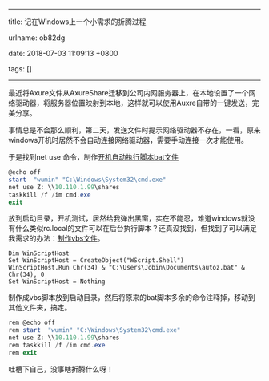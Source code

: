 
---

title: 记在Windows上一个小需求的折腾过程

urlname: ob82dg

date: 2018-07-03 11:09:13 +0800

tags: []

---

最近将Axure文件从AxureShare迁移到公司内网服务器上，在本地设置了一个网络驱动器，将服务器位置映射到本地，这样就可以使用Auxre自带的一键发送，完美分享。

事情总是不会那么顺利，第二天，发送文件时提示网络驱动器不存在，一看，原来windows开机时居然不会自动连接网络驱动器，需要手动连接一次才能使用。

于是找到net use 命令，制作[开机自动执行脚本bat文件](https://blog.csdn.net/csdnliuxin123524/article/details/78949803)

```powershell
@echo off
start  "wumin" "C:\Windows\System32\cmd.exe" 
net use Z: \\10.110.1.99\shares
taskkill /f /im cmd.exe
exit
```

放到启动目录，开机测试，居然给我弹出黑窗，实在不能忍，难道windows就没有什么类似rc.local的文件可以在后台执行脚本？还真没找到，但找到了可以满足我需求的办法：[制作vbs文件](https://serverfault.com/questions/9038/run-a-bat-file-in-a-scheduled-task-without-a-window/9042)。

```vbscript
Dim WinScriptHost
Set WinScriptHost = CreateObject("WScript.Shell")
WinScriptHost.Run Chr(34) & "C:\Users\Jobin\Documents\autoz.bat" & Chr(34), 0
Set WinScriptHost = Nothing
```

制作成vbs脚本放到启动目录，然后将原来的bat脚本多余的命令注释掉，移动到其他文件夹，搞定。

```powershell
rem @echo off
rem start  "wumin" "C:\Windows\System32\cmd.exe" 
net use Z: \\10.110.1.99\shares
rem taskkill /f /im cmd.exe
rem exit
```

吐槽下自己，没事瞎折腾什么呀！

